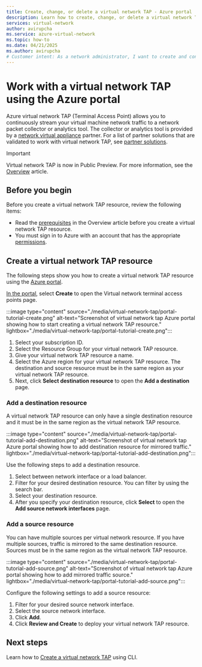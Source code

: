 ```yaml
---
title: Create, change, or delete a virtual network TAP - Azure portal
description: Learn how to create, change, or delete a virtual network TAP using the Azure portal.
services: virtual-network
author: avirupcha
ms.service: azure-virtual-network
ms.topic: how-to
ms.date: 04/21/2025
ms.author: avirupcha
# Customer intent: As a network administrator, I want to create and configure a virtual network TAP, so that I can efficiently stream my virtual machine network traffic to a monitoring or analytics tool for enhanced traffic analysis and performance optimization.
---
```


# Work with a virtual network TAP using the Azure portal

Azure virtual network TAP (Terminal Access Point) allows you to continuously stream your virtual machine network traffic to a network packet collector or analytics tool. The collector or analytics tool is provided by a [network virtual appliance](https://azure.microsoft.com/solutions/network-appliances/) partner. For a list of partner solutions that are validated to work with virtual network TAP, see [partner solutions](virtual-network-tap-overview.md#virtual-network-tap-partner-solutions).

> [!IMPORTANT]
> Virtual network TAP is now in Public Preview. For more information, see the [Overview](virtual-network-tap-overview.md) article.

## Before you begin

Before you create a virtual network TAP resource, review the following items:

* Read the [prerequisites](virtual-network-tap-overview.md#prerequisites) in the Overview article before you create a virtual network TAP resource.
* You must sign in to Azure with an account that has the appropriate [permissions](virtual-network-tap-overview.md#permissions).

## Create a virtual network TAP resource

The following steps show you how to create a virtual network TAP resource using the [Azure portal](https://aka.ms/VTAPPublicPreview).

[In the portal](https://aka.ms/VTAPPublicPreview), select **Create** to open the Virtual network terminal access points page.

:::image type="content" source="./media/virtual-network-tap/portal-tutorial-create.png" alt-text="Screenshot of virtual network tap Azure portal showing how to start creating a virtual network TAP resource." lightbox="./media/virtual-network-tap/portal-tutorial-create.png":::

1. Select your subscription ID.
1. Select the Resource Group for your virtual network TAP resource.
1. Give your virtual network TAP resource a name.
1. Select the Azure region for your virtual network TAP resource. The destination and source resource must be in the same region as your virtual network TAP resource.
1. Next, click **Select destination resource** to open the **Add a destination** page.

### Add a destination resource

A virtual network TAP resource can only have a single destination resource and it must be in the same region as the virtual network TAP resource.

:::image type="content" source="./media/virtual-network-tap/portal-tutorial-add-destination.png" alt-text="Screenshot of virtual network tap Azure portal showing how to add destination resource for mirrored traffic." lightbox="./media/virtual-network-tap/portal-tutorial-add-destination.png":::

Use the following steps to add a destination resource.

1. Select between network interface or a load balancer.
1. Filter for your desired destination resource. You can filter by using the search bar.
1. Select your destination resource.
1. After you specify your destination resource, click **Select** to open the **Add source network interfaces** page.

### Add a source resource

You can have multiple sources per virtual network resource. If you have multiple sources, traffic is mirrored to the same destination resource. Sources must be in the same region as the virtual network TAP resource.

:::image type="content" source="./media/virtual-network-tap/portal-tutorial-add-source.png" alt-text="Screenshot of virtual network tap Azure portal showing how to add mirrored traffic source." lightbox="./media/virtual-network-tap/portal-tutorial-add-source.png":::

Configure the following settings to add a source resource:

1. Filter for your desired source network interface.
1. Select the source network interface.
1. Click **Add**.
1. Click **Review and Create** to deploy your virtual network TAP resource.

## Next steps

Learn how to [Create a virtual network TAP](tutorial-tap-virtual-network-cli.md) using CLI.
